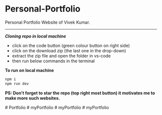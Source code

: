 # Personal-Portfolio

Personal Portfolio Website of Vivek Kumar.
<br>

  <hr>

**_Cloning repo in local machine_**

- click on the code button (green colour button on right side)
- click on the download zip (the last one in the drop-down)
- extract the zip file and open the folder in vs-code
- then run below commands in the terminal

**To run on local machine**

```js
npm i
npm run dev
```

**PS: Don't forget to star the repo (top right most button) it motivates me to make more such websites.**

#   P o r t f o l i o 
 
 
#   m y P o r t f o l i o  
 #   m y P o r t f o l i o  
 #   m y P o r t f o l i o  
 